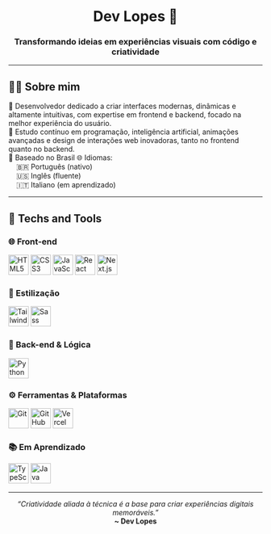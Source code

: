 <h1 align="center">Dev Lopes 🚀</h1>
<h3 align="center">Transformando ideias em experiências visuais com código e criatividade</h3>

---

## 👨‍💻 Sobre mim

🎯 Desenvolvedor dedicado a criar interfaces modernas, dinâmicas e altamente intuitivas, com expertise em frontend e backend, focado na melhor experiência do usuário.
<br>
🧠 Estudo contínuo em programação, inteligência artificial, animações avançadas e design de interações web inovadoras, tanto no frontend quanto no backend.  
📍 Baseado no Brasil
🌐 Idiomas:  
&nbsp;&nbsp;&nbsp;&nbsp;🇧🇷 Português (nativo)  
&nbsp;&nbsp;&nbsp;&nbsp;🇺🇸 Inglês (fluente)  
&nbsp;&nbsp;&nbsp;&nbsp;🇮🇹 Italiano (em aprendizado)

---

## 🚀 Techs and Tools

### 🌐 Front-end
<div align="left">
  <img src="https://cdn.jsdelivr.net/gh/devicons/devicon/icons/html5/html5-original.svg" height="40" alt="HTML5" />
  <img src="https://cdn.jsdelivr.net/gh/devicons/devicon/icons/css3/css3-original.svg" height="40" alt="CSS3" />
  <img src="https://cdn.jsdelivr.net/gh/devicons/devicon/icons/javascript/javascript-original.svg" height="40" alt="JavaScript" />
  <img src="https://cdn.jsdelivr.net/gh/devicons/devicon/icons/react/react-original.svg" height="40" alt="React" />
  <img src="https://cdn.jsdelivr.net/gh/devicons/devicon/icons/nextjs/nextjs-original.svg" height="40" alt="Next.js" />
</div>

### 🎨 Estilização
<div align="left">
  <img src="https://cdn.jsdelivr.net/gh/devicons/devicon/icons/tailwindcss/tailwindcss-plain.svg" height="40" alt="TailwindCSS" />
  <img src="https://cdn.jsdelivr.net/gh/devicons/devicon/icons/sass/sass-original.svg" height="40" alt="Sass" />
</div>

### 🧠 Back-end & Lógica
<div align="left">
  <img src="https://cdn.jsdelivr.net/gh/devicons/devicon/icons/python/python-original.svg" height="40" alt="Python" />
</div>

### ⚙️ Ferramentas & Plataformas
<div align="left">
  <img src="https://cdn.jsdelivr.net/gh/devicons/devicon/icons/git/git-original.svg" height="40" alt="Git" />
  <img src="https://cdn.jsdelivr.net/gh/devicons/devicon/icons/github/github-original.svg" height="40" alt="GitHub" />
  <img src="https://cdn.jsdelivr.net/gh/devicons/devicon/icons/vercel/vercel-original.svg" height="40" alt="Vercel" />
</div>

### 📚 Em Aprendizado
<div align="left">
  <img src="https://cdn.jsdelivr.net/gh/devicons/devicon/icons/typescript/typescript-original.svg" height="40" alt="TypeScript" />
  <img src="https://cdn.jsdelivr.net/gh/devicons/devicon/icons/java/java-original.svg" height="40" alt="Java" />
</div>

---


<p align="center">
  <i>“Criatividade aliada à técnica é a base para criar experiências digitais memoráveis.”</i><br/>
  <b>~ Dev Lopes</b>
</p>
